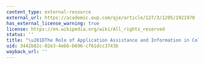 ```yaml
---
content_type: external-resource
external_url: https://academic.oup.com/qje/article/127/3/1205/1921970
has_external_license_warning: true
license: https://en.wikipedia.org/wiki/All_rights_reserved
status: ''
title: "\u201DThe Role of Application Assistance and Information in College Decisions.\u201D"
uid: 3442b82c-02e3-4ebb-b696-cf61dcc3743b
wayback_url: ''
---
```

